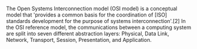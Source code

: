 The Open Systems Interconnection model (OSI model) is a conceptual model that 'provides a common basis for the coordination of [ISO] standards development for the purpose of systems interconnection'.[2] In the OSI reference model, the communications between a computing system are split into seven different abstraction layers: Physical, Data Link, Network, Transport, Session, Presentation, and Application.